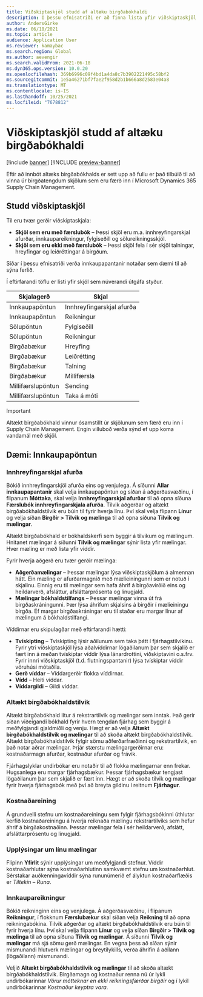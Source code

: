 ```yaml
---
title: Viðskiptaskjöl studd af altæku birgðabókhaldi
description: Í þessu efnisatriði er að finna lista yfir viðskiptaskjöl sem eru studd af altæku birgðabókhaldi. Þar er einnig að finna ítarlegt dæmi um skjöl innkaupapöntunar.
author: AndersGirke
ms.date: 06/18/2021
ms.topic: article
audience: Application User
ms.reviewer: kamaybac
ms.search.region: Global
ms.author: aevengir
ms.search.validFrom: 2021-06-18
ms.dyn365.ops.version: 10.0.20
ms.openlocfilehash: 369b6996c09f4bd1a4da8c7b3902221495c58bf2
ms.sourcegitcommit: 1e5a46271bf7fae2f958d2b1b666a8d2583e04a8
ms.translationtype: MT
ms.contentlocale: is-IS
ms.lasthandoff: 10/25/2021
ms.locfileid: "7678812"
---
```

# <a name="business-documents-supported-by-global-inventory-accounting"></a>Viðskiptaskjöl studd af altæku birgðabókhaldi

[!include [banner](../includes/banner.md)]
[!INCLUDE [preview-banner](../includes/preview-banner.md)] <!--KFM: Until 4/30/2022 -->

Eftir að innbót altæks birgðabókhalds er sett upp að fullu er það tilbúið til að vinna úr birgðatengdum skjölum sem eru færð inn í Microsoft Dynamics 365 Supply Chain Management.

## <a name="supported-business-documents"></a>Studd viðskiptaskjöl

Til eru tvær gerðir viðskiptaskjala:

- **Skjöl sem eru með færslubók** – Þessi skjöl eru m.a. innhreyfingarskjal afurðar, innkaupareikningur, fylgiseðill og sölureikningsskjöl.
- **Skjöl sem eru ekki með færslubók** – Þessi skjöl fela í sér skjöl talningar, hreyfingar og leiðréttingar á birgðum.

Síðar í þessu efnisatriði verða innkaupapantanir notaðar sem dæmi til að sýna ferlið.

Í eftirfarandi töflu er listi yfir skjöl sem núverandi útgáfa styður.

| Skjalagerð      | Skjal        |
|--------------------|-----------------|
| Innkaupapöntun     | Innhreyfingarskjal afurða |
| Innkaupapöntun     | Reikningur         |
| Sölupöntun        | Fylgiseðill    |
| Sölupöntun        | Reikningur         |
| Birgðabækur | Hreyfing        |
| Birgðabækur | Leiðrétting      |
| Birgðabækur | Talning        |
| Birgðabækur | Millifærsla        |
| Millifærslupöntun     | Sending        |
| Millifærslupöntun     | Taka á móti         |

> [!IMPORTANT]
> Altækt birgðabókhald vinnur ósamstillt úr skjölunum sem færð eru inn í Supply Chain Management. Engin villuboð verða sýnd ef upp koma vandamál með skjöl.

## <a name="example-purchase-order"></a>Dæmi: Innkaupapöntun

### <a name="product-receipt"></a>Innhreyfingarskjal afurða

Bókið innhreyfingarskjöl afurða eins og venjulega. Á síðunni **Allar innkaupapantanir** skal velja innkaupapöntun og síðan á aðgerðasvæðinu, í flipanum **Móttaka**, skal velja **Innhreyfingarskjal afurðar** til að opna síðuna **Færslubók innhreyfingarskjala afurða**. Tilvik aðgerðar og altækt birgðabókhaldstilvik eru búin til fyrir hverja línu. Því skal velja flipann **Línur** og velja síðan **Birgðir \> Tilvik og mælinga** til að opna síðuna **Tilvik og mælingar**.

Altækt birgðabókhald er bókhaldskerfi sem byggir á tilvikum og mælingum. Hnitanet mælingar á síðunni **Tilvik og mælingar** sýnir lista yfir mælingar. Hver mæling er með lista yfir víddir.

Fyrir hverja aðgerð eru tvær gerðir mælinga:

- **Aðgerðamælingar** – Þessar mælingar lýsa viðskiptaskjölum á almennan hátt. Ein mæling er afurðarmagnið með mælieiningunni sem er notuð í skjalinu. Einnig eru til mælingar sem hafa áhrif á birgðavirðið eins og heildarverð, afsláttur, afsláttarprósenta og línugjald.
- **Mælingar bókhaldstilfangs** – Þessar mælingar vinna út frá birgðaskráningunni. Þær lýsa áhrifum skjalsins á birgðir í mælieiningu birgða. Ef margar birgðaskráningar eru til staðar eru margar línur af mælingum á bókhaldstilfangi.

Víddirnar eru skipulagðar með eftirfarandi hætti:

- **Tvískipting** – Tvískipting lýsir aðilunum sem taka þátt í fjárhagstilvikinu. Fyrir ytri viðskiptaskjöl lýsa aðalvíddirnar lögaðilanum þar sem skjalið er fært inn á meðan tvískiptar víddir lýsa lánardrottini, viðskiptavini o.s.frv. Fyrir innri viðskiptaskjöl (t.d. flutningspantanir) lýsa tvískiptar víddir vöruhúsi mótaðila.
- **Gerð víddar** – Víddargerðir flokka víddirnar.
- **Vídd** – Heiti víddar.
- **Víddargildi** – Gildi víddar.

### <a name="global-inventory-accounting-event"></a>Altækt birgðabókhaldstilvik

Altækt birgðabókhald lítur á rekstrartilvik og mælingar sem inntak. Það gerir síðan viðeigandi bókhald fyrir hvern tengdan fjárhag sem byggir á meðfylgjandi gjaldmiðli og venju. Hægt er að velja **Altækt birgðabókhaldstilvik og mælingar** til að skoða altækt birgðabókhaldstilvik. Altækt birgðabókhaldstilvik fylgir sömu aðferðarfræðinni og rekstrartilvik, en það notar aðrar mælingar. Þrjár stærstu mælingargerðirnar eru: kostnaðarmagn afurðar, kostnaður afurðar og frávik.

Fjárhagslyklar undirbókar eru notaðir til að flokka mælingarnar enn frekar. Hugsanlega eru margar fjárhagsbækur. Þessar fjárhagsbækur tengjast lögaðilanum þar sem skjalið er fært inn. Hægt er að skoða tilvik og mælingar fyrir hverja fjárhagsbók með því að breyta gildinu í reitnum **Fjárhagur**.

### <a name="cost-element"></a>Kostnaðareining

Á grundvelli stefnu um kostnaðareiningu sem fylgir fjárhagsbókinni úthlutar kerfið kostnaðareiningu á hverja reiknaða mælingu rekstrartilviks sem hefur áhrif á birgðakostnaðinn. Þessar mælingar fela í sér heildarverð, afslátt, afsláttarprósentu og línugjald.

### <a name="measurement-line-details"></a>Upplýsingar um línu mælingar

Flipinn **Yfirlit** sýnir upplýsingar um meðfylgjandi stefnur. Víddir kostnaðarhlutar sýna kostnaðarhlutinn samkvæmt stefnu um kostnaðarhlut. Sérstakar auðkenningavíddir sýna rununúmerið ef ályktun kostnaðarflæðis er *Tiltekin – Runa*.

### <a name="purchase-invoice"></a>Innkaupareikningur

Bókið reikninginn eins og venjulega. Á aðgerðasvæðinu, í flipanum **Reikningur**, í flokknum **Færslubækur** skal síðan velja **Reikning** til að opna reikningabókina. Tilvik aðgerðar og altækt birgðabókhaldstilvik eru búin til fyrir hverja línu. Því skal velja flipann **Línur** og velja síðan **Birgðir \> Tilvik og mælinga** til að opna síðuna **Tilvik og mælingar**. Á síðunni **Tilvik og mælingar** má sjá sömu gerð mælingar. En vegna þess að síðan sýnir mismunandi hlutverk mælingar og breytilykills, verða áhrifin á aðilann (lögaðilann) mismunandi.

Veljið **Altækt birgðabókhaldstilvik og mælingar** til að skoða altækt birgðabókhaldstilvik. Birgðamagn og kostnaður renna nú úr lykli undirbókarinnar *Vörur mótteknar en ekki reikningsfærðar birgðir* og í lykil undirbókarinnar *Kostnaður keyptra vara*.
